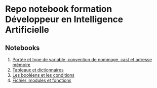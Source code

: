 # Repo notebook formation Développeur en Intelligence Artificielle

## Notebooks

1. [Portée et type de variable, convention de nommage, cast et adresse mémoire](https://github.com/Paul21777/Repo-formation-IA-Notebook/blob/e2a0ffe5fa07a5de8c2da819c6d3ed92d612e050/les_variables.ipynb)
2. [Tableaux et dictionnaires](https://github.com/Paul21777/Repo-formation-IA-Notebook/blob/e2a0ffe5fa07a5de8c2da819c6d3ed92d612e050/Tableaux_et_dictionnaires.ipynb)
3. [Les booléens et les conditions](https://github.com/Paul21777/Repo-formation-IA-Notebook/blob/e2a0ffe5fa07a5de8c2da819c6d3ed92d612e050/Bool%C3%A9ens%20et%20les%20conditions.ipynb)
4. [Fichier, modules et fonctions](https://github.com/Paul21777/Repo-formation-IA-Notebook/blob/e2a0ffe5fa07a5de8c2da819c6d3ed92d612e050/Fichier_module_fonction.ipynb)

